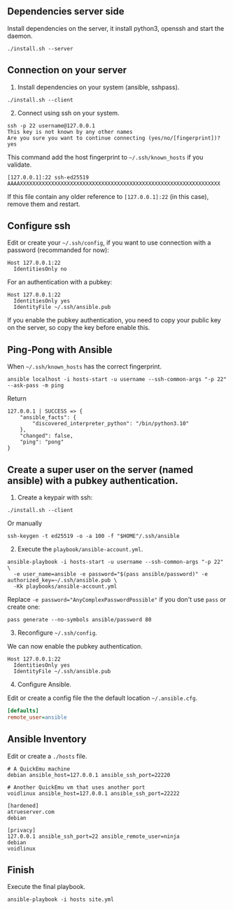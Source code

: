 ## Dependencies server side

Install dependencies on the server, it install python3, openssh and start the daemon.

    ./install.sh --server

## Connection on your server

1. Install dependencies on your system (ansible, sshpass).

```
./install.sh --client
```

2. Connect using ssh on your system.

```
ssh -p 22 username@127.0.0.1
This key is not known by any other names
Are you sure you want to continue connecting (yes/no/[fingerprint])? yes
```

This command add the host fingerprint to `~/.ssh/known_hosts` if you validate.

```
[127.0.0.1]:22 ssh-ed25519 AAAAXXXXXXXXXXXXXXXXXXXXXXXXXXXXXXXXXXXXXXXXXXXXXXXXXXXXXXXXXXXXXXXX
```

If this file contain any older reference to `[127.0.0.1]:22` (in this case), remove them and restart.

## Configure ssh

Edit or create your `~/.ssh/config`, if you want to use connection with a password (recommanded for now):

```
Host 127.0.0.1:22
  IdentitiesOnly no
```

For an authentication with a pubkey:

```
Host 127.0.0.1:22
  IdentitiesOnly yes
  IdentityFile ~/.ssh/ansible.pub
```

If you enable the pubkey authentication, you need to copy your public key on the server, so copy the key before enable this.

## Ping-Pong with Ansible

When `~/.ssh/known_hosts` has the correct fingerprint.  

    ansible localhost -i hosts-start -u username --ssh-common-args "-p 22" --ask-pass -m ping

Return

```
127.0.0.1 | SUCCESS => {
    "ansible_facts": {
        "discovered_interpreter_python": "/bin/python3.10"
    },
    "changed": false,
    "ping": "pong"
}
```

## Create a super user on the server (named ansible) with a pubkey authentication.

1. Create a keypair with ssh:

```
./install.sh --client
```

Or manually

    ssh-keygen -t ed25519 -o -a 100 -f "$HOME"/.ssh/ansible

2. Execute the `playbook/ansible-account.yml`.

```
ansible-playbook -i hosts-start -u username --ssh-common-args "-p 22" \
  -e user_name=ansible -e password="$(pass ansible/password)" -e authorized_key=~/.ssh/ansible.pub \
  -Kk playbooks/ansible-account.yml
```

Replace `-e password="AnyComplexPasswordPossible"` if you don't use `pass` or create one:

    pass generate --no-symbols ansible/password 80

3. Reconfigure `~/.ssh/config`.  

We can now enable the pubkey authentication.

```
Host 127.0.0.1:22
  IdentitiesOnly yes
  IdentityFile ~/.ssh/ansible.pub
```

4. Configure Ansible.  

Edit or create a config file the the default location `~/.ansible.cfg`.

```cfg
[defaults]
remote_user=ansible
```

## Ansible Inventory

Edit or create a `./hosts` file.

```
# A QuickEmu machine
debian ansible_host=127.0.0.1 ansible_ssh_port=22220

# Another QuickEmu vm that uses another port
voidlinux ansible_host=127.0.0.1 ansible_ssh_port=22222

[hardened]
atrueserver.com
debian

[privacy]
127.0.0.1 ansible_ssh_port=22 ansible_remote_user=ninja
debian
voidlinux
```

## Finish

Execute the final playbook.

    ansible-playbook -i hosts site.yml
